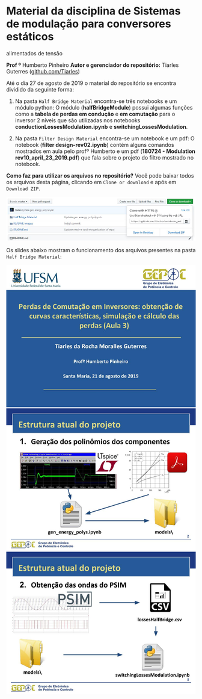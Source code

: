 # Material da disciplina de Sistemas de modulação para conversores estáticos 
alimentados de tensão

**Prof º** Humberto Pinheiro
**Autor e gerenciador do repositório:** Tiarles Guterres 
([github.com/Tiarles](github.com/Tiarles))

Até o dia 27 de agosto de 2019 o material do repositório se encontra dividido 
da seguinte forma:

1. Na pasta ``Half Bridge Material`` encontra-se três notebooks e um módulo 
python: O módulo (**halfBridgeModule**) possui algumas funções como a 
**tabela de perdas em condução** e **em comutação** para o inversor 2 níveis 
que são utilizadas nos notebooks **conductionLossesModulation.ipynb** e 
**switchingLossesModulation**.

2. Na pasta ``Filter Design Material`` encontra-se um notebook e um pdf:
O notebook (**filter design-rev02.ipynb**) contém alguns comandos mostrados 
em aula pelo profº Humberto e um pdf 
(**180724 - Modulation rev10_april_23_2019.pdf**) que fala sobre o projeto do 
filtro mostrado no notebook.

**Como faz para utilizar os arquivos no repositório?** Você pode baixar todos 
os arquivos desta página, clicando em ``Clone or download`` e após em 
``Download ZIP``.

![](README-images/download_shortcut.JPG)

Os slides abaixo mostram o funcionamento dos arquivos presentes na pasta
``Half Bridge Material``:

![](README-images/1.jpg)
![](README-images/2.jpg)
![](README-images/3.jpg)
